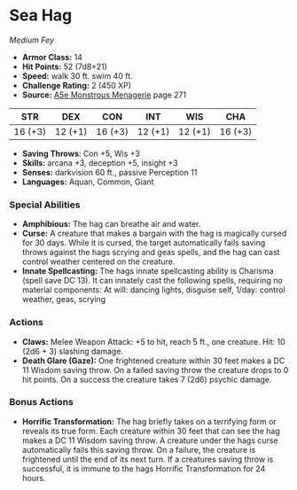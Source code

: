 # Sea Hag

*Medium* *Fey*

- **Armor Class:** 14
- **Hit Points:** 52 (7d8+21)
- **Speed:** walk 30 ft. swim 40 ft.
- **Challenge Rating:** 2 (450 XP)
- **Source:** [A5e Monstrous Menagerie](https://enpublishingrpg.com/products/level-up-monstrous-menagerie-a5e) page 271

| STR | DEX | CON | INT | WIS | CHA |
| --- | --- | --- | --- | --- | --- |
| 16 (+3) | 12 (+1) | 16 (+3) | 12 (+1) | 12 (+1) | 16 (+3) |

- **Saving Throws**: Con +5, Wis +3
- **Skills:** arcana +3, deception +5, insight +3
- **Senses:** darkvision 60 ft., passive Perception 11
- **Languages:** Aquan, Common, Giant

### Special Abilities

- **Amphibious:** The hag can breathe air and water.
- **Curse:** A creature that makes a bargain with the hag is magically cursed for 30 days. While it is cursed, the target automatically fails saving throws against the hags scrying and geas spells, and the hag can cast control weather centered on the creature.
- **Innate Spellcasting:** The hags innate spellcasting ability is Charisma (spell save DC 13). It can innately cast the following spells, requiring no material components: At will: dancing lights, disguise self, 1/day: control weather, geas, scrying

### Actions

- **Claws:** Melee Weapon Attack: +5 to hit, reach 5 ft., one creature. Hit: 10 (2d6 + 3) slashing damage.
- **Death Glare (Gaze):** One frightened creature within 30 feet makes a DC 11 Wisdom saving throw. On a failed saving throw  the creature drops to 0 hit points. On a success  the creature takes 7 (2d6) psychic damage.

### Bonus Actions

- **Horrific Transformation:** The hag briefly takes on a terrifying form or reveals its true form. Each creature within 30 feet that can see the hag makes a DC 11 Wisdom saving throw. A creature under the hags curse automatically fails this saving throw. On a failure, the creature is frightened until the end of its next turn. If a creatures saving throw is successful, it is immune to the hags Horrific Transformation for 24 hours.


